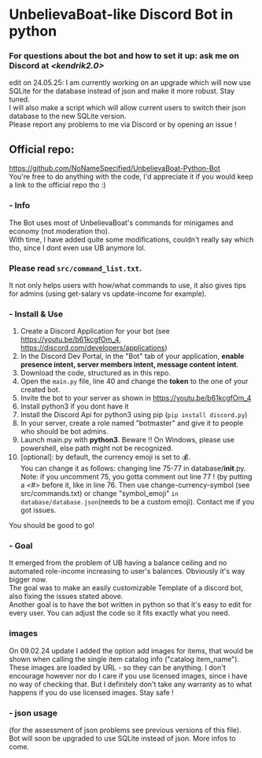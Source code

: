 # **UnbelievaBoat-like Discord Bot in python**
### For questions about the bot and how to set it up: ask me on Discord at *<kendrik2.0>*

edit on 24.05.25: I am currently working on an upgrade which will now use SQLite for the database instead of json and make it more robust. Stay tuned.  
I will also make a script which will allow current users to switch their json database to the new SQLite version.  
Please report any problems to me via Discord or by opening an issue !

## Official repo:   
https://github.com/NoNameSpecified/UnbelievaBoat-Python-Bot  
You're free to do anything with the code, I'd appreciate it if you would keep a link to the official repo tho :)


### - Info
The Bot uses most of UnbelievaBoat's commands for minigames and economy (not moderation tho).  
With time, I have added quite some modifications, couldn't really say which tho, since I dont even use UB anymore lol.

### Please read `src/command_list.txt`.
It not only helps users with how/what commands to use, it also gives tips for admins (using get-salary vs update-income for example).

### - Install & Use
1. Create a Discord Application for your bot (see https://youtu.be/b61kcgfOm_4, https://discord.com/developers/applications)
2. In the Discord Dev Portal, in the "Bot" tab of your application, **enable presence intent, server members intent, message content intent**.
3. Download the code, structured as in this repo.
4. Open the `main.py` file, line 40 and change the **token** to the one of your created bot.
5. Invite the bot to your server as shown in https://youtu.be/b61kcgfOm_4
6. Install python3 if you dont have it
7. Install the Discord Api for python3 using pip (`pip install discord.py`)
8. In your server, create a role named "botmaster" and give it to people who should be bot admins.
9. Launch main.py with **python3**. Beware !! On Windows, please use powershell, else path might not be recognized.
10. [optional]: by default, the currency emoji is set to 💰.  
    You can change it as follows: changing line 75-77 in database/__init__.py. Note: if you uncomment 75, you gotta comment out line 77 ! (by putting a <#> before it, like in line 76. Then use change-currency-symbol (see src/commands.txt) or change "symbol_emoji" `in database/database.json`(needs to be a custom emoji). Contact me if you got issues.

You should be good to go!


### - Goal
It emerged from the problem of UB having a balance ceiling and no automated role-income increasing to user's balances. Obviously it's way bigger now.  
The goal was to make an easily customizable Template of a discord bot, also fixing the issues stated above.  
Another goal is to have the bot written in python so that it's easy to edit for every user. You can adjust the code so it fits exactly what you need.   

### images
On 09.02.24 update I added the option add images for items, that would be shown when calling the single item catalog info ("catalog item_name").
These images are loaded by URL - so they can be anything. I don't encourage however nor do I care if you use licensed images, since i have no way of checking that.
But I definitely don't take any warranty as to what happens if you do use licensed images. Stay safe !

### - json usage
(for the assessment of json problems see previous versions of this file).  
Bot will soon be upgraded to use SQLite instead of json. More infos to come.
